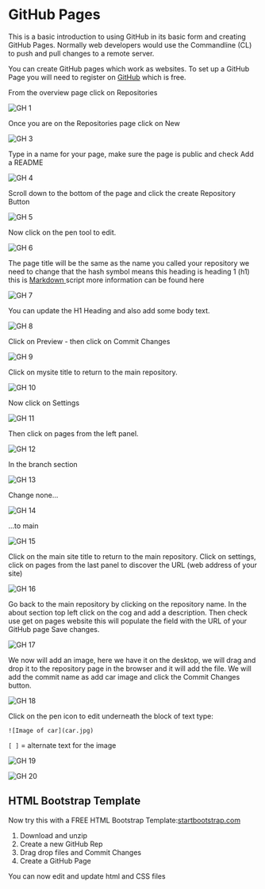 # GitHub Pages

This is a basic introduction to using GitHub in its basic form and creating GitHub Pages. Normally web developers would use the Commandline (CL) to push and pull changes to a remote server.

You can create GitHub pages which work as websites. To set up a GitHub Page you will need to register on [GitHub](https://github.com/) which is free.

From the overview page click on Repositories

![GH 1](images/gh_pages_1.png)

Once you are on the Repositories page click on New

![GH 3](images/gh_pages_3.png)

Type in a name for your page, make sure the page is public and check Add a README

![GH 4](images/gh_pages_4.png)

Scroll down to the bottom of the page and click the create Repository Button

![GH 5](images/gh_pages_5.png)

Now click on the pen tool to edit.

![GH 6](images/gh_pages_6.png)

The page title will be the same as the name you called your repository we need to change that the hash symbol means this heading is heading 1 (h1) this is [Markdown ](https://github.com/adam-p/markdown-here/wiki/Markdown-Cheatsheet)script more information can be found here

![GH 7](images/gh_pages_7.png)

You can update the H1 Heading and also add some body text.

![GH 8](images/gh_pages_8.png)

Click on Preview - then click on Commit Changes

![GH 9](images/gh_pages_9.png)

Click on mysite title to return to the main repository.

![GH 10](images/gh_pages_10.png)

Now click on Settings

![GH 11](images/gh_pages_11.png)

Then click on pages from the left panel.

![GH 12](images/gh_pages_12.png)

In the branch section

![GH 13](images/gh_pages_13.png)

Change none...

![GH 14](images/gh_pages_14.png)

...to main

![GH 15](images/gh_pages_15.png)

Click on the main site title to return to the main repository. Click on settings, click on pages from the last panel to discover the URL (web address of your site)

![GH 16](images/git_1.gif)

Go back to the main repository by clicking on the repository name. In the about section top left click on the cog and add a description. Then check use get on pages website this will populate the field with the URL of your GitHub page Save changes.

![GH 17](images/git_2.gif)

We now will add an image, here we have it on the desktop, we will drag and drop it to the repository page in the browser and it will add the file. We will add the commit name as add car image and click the Commit Changes button.

![GH 18](images/git_3.gif)

Click on the pen icon to edit underneath the block of text type:

`![Image of car](car.jpg)`

`[ ]` = alternate text for the image

![GH 19](images/git_4.gif)

![GH 20](images/git_5.git)

## HTML Bootstrap Template

Now try this with a FREE HTML Bootstrap Template:[startbootstrap.com](https://startbootstrap.com/)

1. Download and unzip 
1. Create a new GitHub Rep
1. Drag drop files and Commit Changes
1. Create a GitHub Page

You can now edit and update html and CSS files


